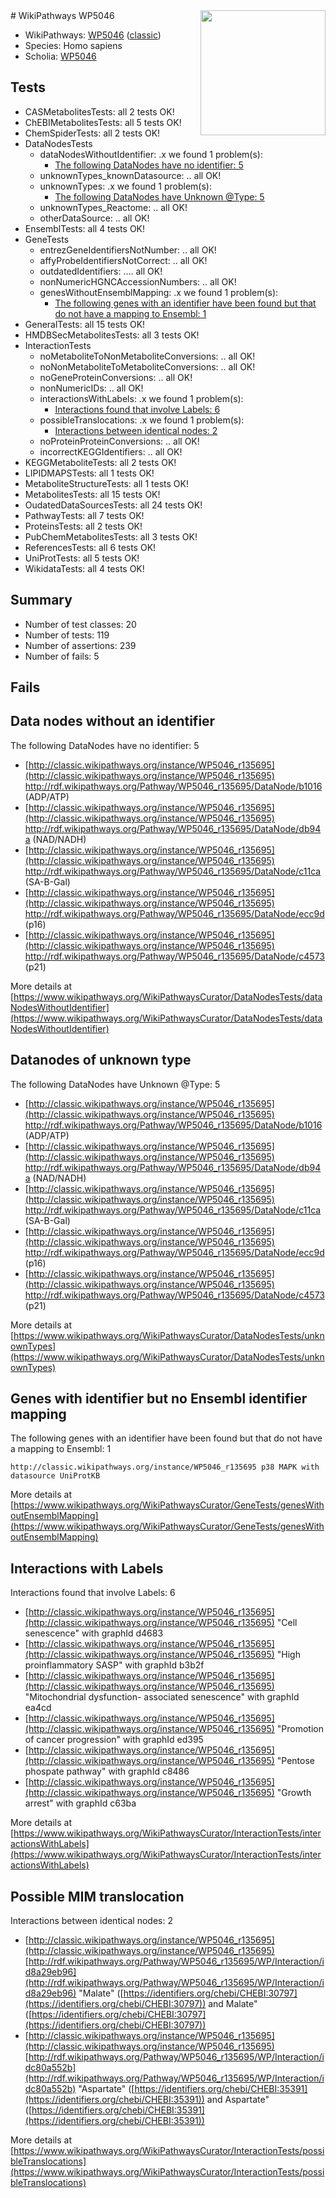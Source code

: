 <img style="float: right; width: 200px" src="https://upload.wikimedia.org/wikipedia/commons/thumb/8/83/Wplogo_with_text_500.png/640px-Wplogo_with_text_500.png" />
# WikiPathways WP5046

* WikiPathways: [WP5046](https://wikipathways.org/pathways/WP5046) ([classic](https://classic.wikipathways.org/instance/WP5046))
* Species: Homo sapiens
* Scholia: [WP5046](https://scholia.toolforge.org/wikipathways/WP5046)
## Tests
* CASMetabolitesTests: all 2 tests OK!
* ChEBIMetabolitesTests: all 5 tests OK!
* ChemSpiderTests: all 2 tests OK!
* DataNodesTests
    * dataNodesWithoutIdentifier: .x we found 1 problem(s):
        * [The following DataNodes have no identifier: 5](#d2d32fa4)
    * unknownTypes_knownDatasource: .. all OK!
    * unknownTypes: .x we found 1 problem(s):
        * [The following DataNodes have Unknown @Type: 5](#839973e3)
    * unknownTypes_Reactome: .. all OK!
    * otherDataSource: .. all OK!
* EnsemblTests: all 4 tests OK!
* GeneTests
    * entrezGeneIdentifiersNotNumber: .. all OK!
    * affyProbeIdentifiersNotCorrect: .. all OK!
    * outdatedIdentifiers: .... all OK!
    * nonNumericHGNCAccessionNumbers: .. all OK!
    * genesWithoutEnsemblMapping: .x we found 1 problem(s):
        * [The following genes with an identifier have been found but that do not have a mapping to Ensembl: 1](#40286d83)
* GeneralTests: all 15 tests OK!
* HMDBSecMetabolitesTests: all 3 tests OK!
* InteractionTests
    * noMetaboliteToNonMetaboliteConversions: .. all OK!
    * noNonMetaboliteToMetaboliteConversions: .. all OK!
    * noGeneProteinConversions: .. all OK!
    * nonNumericIDs: .. all OK!
    * interactionsWithLabels: .x we found 1 problem(s):
        * [Interactions found that involve Labels: 6](#630d267d)
    * possibleTranslocations: .x we found 1 problem(s):
        * [Interactions between identical nodes: 2](#1c118207)
    * noProteinProteinConversions: .. all OK!
    * incorrectKEGGIdentifiers: .. all OK!
* KEGGMetaboliteTests: all 2 tests OK!
* LIPIDMAPSTests: all 1 tests OK!
* MetaboliteStructureTests: all 1 tests OK!
* MetabolitesTests: all 15 tests OK!
* OudatedDataSourcesTests: all 24 tests OK!
* PathwayTests: all 7 tests OK!
* ProteinsTests: all 2 tests OK!
* PubChemMetabolitesTests: all 3 tests OK!
* ReferencesTests: all 6 tests OK!
* UniProtTests: all 5 tests OK!
* WikidataTests: all 4 tests OK!


## Summary

* Number of test classes: 20
* Number of tests: 119
* Number of assertions: 239
* Number of fails: 5

## Fails

<a name="d2d32fa4" />

## Data nodes without an identifier

The following DataNodes have no identifier: 5

* [http://classic.wikipathways.org/instance/WP5046_r135695](http://classic.wikipathways.org/instance/WP5046_r135695) http://rdf.wikipathways.org/Pathway/WP5046_r135695/DataNode/b1016 (ADP/ATP)
* [http://classic.wikipathways.org/instance/WP5046_r135695](http://classic.wikipathways.org/instance/WP5046_r135695) http://rdf.wikipathways.org/Pathway/WP5046_r135695/DataNode/db94a (NAD/NADH)
* [http://classic.wikipathways.org/instance/WP5046_r135695](http://classic.wikipathways.org/instance/WP5046_r135695) http://rdf.wikipathways.org/Pathway/WP5046_r135695/DataNode/c11ca (SA-B-Gal)
* [http://classic.wikipathways.org/instance/WP5046_r135695](http://classic.wikipathways.org/instance/WP5046_r135695) http://rdf.wikipathways.org/Pathway/WP5046_r135695/DataNode/ecc9d (p16)
* [http://classic.wikipathways.org/instance/WP5046_r135695](http://classic.wikipathways.org/instance/WP5046_r135695) http://rdf.wikipathways.org/Pathway/WP5046_r135695/DataNode/c4573 (p21)


More details at [https://www.wikipathways.org/WikiPathwaysCurator/DataNodesTests/dataNodesWithoutIdentifier](https://www.wikipathways.org/WikiPathwaysCurator/DataNodesTests/dataNodesWithoutIdentifier)

<a name="839973e3" />

## Datanodes of unknown type

The following DataNodes have Unknown @Type: 5

* [http://classic.wikipathways.org/instance/WP5046_r135695](http://classic.wikipathways.org/instance/WP5046_r135695) http://rdf.wikipathways.org/Pathway/WP5046_r135695/DataNode/b1016 (ADP/ATP)
* [http://classic.wikipathways.org/instance/WP5046_r135695](http://classic.wikipathways.org/instance/WP5046_r135695) http://rdf.wikipathways.org/Pathway/WP5046_r135695/DataNode/db94a (NAD/NADH)
* [http://classic.wikipathways.org/instance/WP5046_r135695](http://classic.wikipathways.org/instance/WP5046_r135695) http://rdf.wikipathways.org/Pathway/WP5046_r135695/DataNode/c11ca (SA-B-Gal)
* [http://classic.wikipathways.org/instance/WP5046_r135695](http://classic.wikipathways.org/instance/WP5046_r135695) http://rdf.wikipathways.org/Pathway/WP5046_r135695/DataNode/ecc9d (p16)
* [http://classic.wikipathways.org/instance/WP5046_r135695](http://classic.wikipathways.org/instance/WP5046_r135695) http://rdf.wikipathways.org/Pathway/WP5046_r135695/DataNode/c4573 (p21)


More details at [https://www.wikipathways.org/WikiPathwaysCurator/DataNodesTests/unknownTypes](https://www.wikipathways.org/WikiPathwaysCurator/DataNodesTests/unknownTypes)

<a name="40286d83" />

## Genes with identifier but no Ensembl identifier mapping

The following genes with an identifier have been found but that do not have a mapping to Ensembl: 1
```
http://classic.wikipathways.org/instance/WP5046_r135695 p38 MAPK with datasource UniProtKB
```

More details at [https://www.wikipathways.org/WikiPathwaysCurator/GeneTests/genesWithoutEnsemblMapping](https://www.wikipathways.org/WikiPathwaysCurator/GeneTests/genesWithoutEnsemblMapping)

<a name="630d267d" />

## Interactions with Labels

Interactions found that involve Labels: 6

* [http://classic.wikipathways.org/instance/WP5046_r135695](http://classic.wikipathways.org/instance/WP5046_r135695) "Cell senescence" with graphId d4683
* [http://classic.wikipathways.org/instance/WP5046_r135695](http://classic.wikipathways.org/instance/WP5046_r135695) "High proinflammatory SASP" with graphId b3b2f
* [http://classic.wikipathways.org/instance/WP5046_r135695](http://classic.wikipathways.org/instance/WP5046_r135695) "Mitochondrial dysfunction-
associated senescence" with graphId ea4cd
* [http://classic.wikipathways.org/instance/WP5046_r135695](http://classic.wikipathways.org/instance/WP5046_r135695) "Promotion of
cancer progression" with graphId ed395
* [http://classic.wikipathways.org/instance/WP5046_r135695](http://classic.wikipathways.org/instance/WP5046_r135695) "Pentose phospate
pathway" with graphId c8486
* [http://classic.wikipathways.org/instance/WP5046_r135695](http://classic.wikipathways.org/instance/WP5046_r135695) "Growth arrest" with graphId c63ba


More details at [https://www.wikipathways.org/WikiPathwaysCurator/InteractionTests/interactionsWithLabels](https://www.wikipathways.org/WikiPathwaysCurator/InteractionTests/interactionsWithLabels)

<a name="1c118207" />

## Possible MIM translocation

Interactions between identical nodes: 2

* [http://classic.wikipathways.org/instance/WP5046_r135695](http://classic.wikipathways.org/instance/WP5046_r135695) [http://rdf.wikipathways.org/Pathway/WP5046_r135695/WP/Interaction/id8a29eb96](http://rdf.wikipathways.org/Pathway/WP5046_r135695/WP/Interaction/id8a29eb96) "Malate" ([https://identifiers.org/chebi/CHEBI:30797](https://identifiers.org/chebi/CHEBI:30797)) and 
Malate" ([https://identifiers.org/chebi/CHEBI:30797](https://identifiers.org/chebi/CHEBI:30797))
* [http://classic.wikipathways.org/instance/WP5046_r135695](http://classic.wikipathways.org/instance/WP5046_r135695) [http://rdf.wikipathways.org/Pathway/WP5046_r135695/WP/Interaction/idc80a552b](http://rdf.wikipathways.org/Pathway/WP5046_r135695/WP/Interaction/idc80a552b) "Aspartate" ([https://identifiers.org/chebi/CHEBI:35391](https://identifiers.org/chebi/CHEBI:35391)) and 
Aspartate" ([https://identifiers.org/chebi/CHEBI:35391](https://identifiers.org/chebi/CHEBI:35391))


More details at [https://www.wikipathways.org/WikiPathwaysCurator/InteractionTests/possibleTranslocations](https://www.wikipathways.org/WikiPathwaysCurator/InteractionTests/possibleTranslocations)

